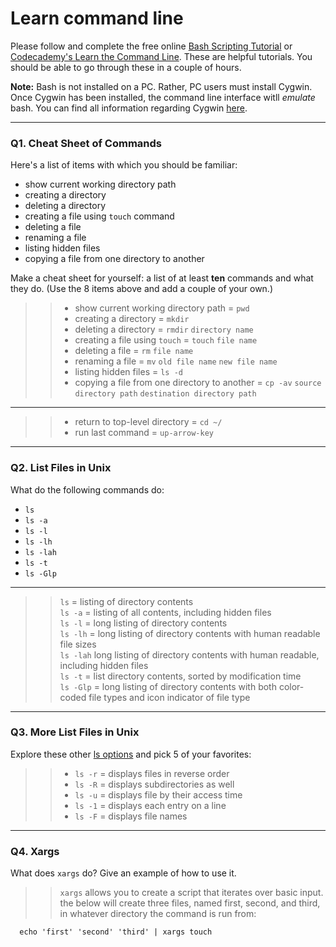 # Learn command line

Please follow and complete the free online [Bash Scripting Tutorial](https://ryanstutorials.net/bash-scripting-tutorial/) or [Codecademy's Learn the Command Line](https://www.codecademy.com/learn/learn-the-command-line). These are helpful tutorials. You should be able to go through these in a couple of hours.

**Note:** Bash is not installed on a PC. Rather, PC users must install Cygwin. Once Cygwin has been installed, the command line interface witll _emulate_ bash. You can find all information regarding Cygwin [here](https://www.cygwin.com/).

---

### Q1.  Cheat Sheet of Commands  

Here's a list of items with which you should be familiar:  
* show current working directory path
* creating a directory
* deleting a directory
* creating a file using `touch` command
* deleting a file
* renaming a file
* listing hidden files
* copying a file from one directory to another

Make a cheat sheet for yourself: a list of at least **ten** commands and what they do.  (Use the 8 items above and add a couple of your own.)  

> > * show current working directory path = `pwd`
> > * creating a directory = `mkdir`
> > * deleting a directory = `rmdir` `directory name`
> > * creating a file using `touch` = `touch` `file name`
> > * deleting a file = `rm` `file name`
> > * renaming a file = `mv` `old file name` `new file name`
> > * listing hidden files = `ls -d`
> > * copying a file from one directory to another = `cp -av` `source directory path` `destination directory path`
---
> > * return to top-level directory = `cd ~/`
> > * run last command = `up-arrow-key`
---

### Q2.  List Files in Unix   

What do the following commands do:  
* `ls` 
* `ls -a` 
* `ls -l` 
* `ls -lh` 
* `ls -lah`  
* `ls -t`  
* `ls -Glp`  

---

   > >  `ls` = listing of directory contents  
   > >  `ls -a` = listing of all contents, including hidden files  
   > >  `ls -l` = long listing of directory contents  
   > >  `ls -lh` = long listing of directory contents with human readable file sizes  
   > >  `ls -lah` long listing of directory contents with human readable, including hidden files  
   > >  `ls -t` = list directory contents, sorted by modification time  
   > >  `ls -Glp` =  long listing of directory contents with both color-coded file types and icon indicator of file type  

---

### Q3.  More List Files in Unix  

Explore these other [ls options](http://www.techonthenet.com/unix/basic/ls.php) and pick 5 of your favorites:

> > * `ls -r` = displays files in reverse order
> > * `ls -R` = displays subdirectories as well
> > * `ls -u` = displays file by their access time
> > * `ls -1` = displays each entry on a line
> > * `ls -F` = displays file names

---

### Q4.  Xargs   

What does `xargs` do? Give an example of how to use it.

> > `xargs` allows you to create a script that iterates over basic input.    
> > the below will create three files, named first, second, and third, in whatever directory the command is run from:

      echo 'first' 'second' 'third' | xargs touch 

 


 

